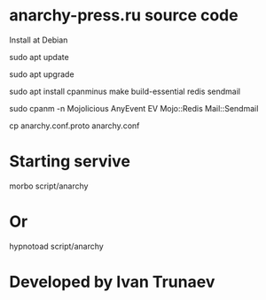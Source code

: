 # anarchy-press.ru source code

Install at Debian

sudo apt update

sudo apt upgrade

sudo apt install cpanminus make build-essential redis sendmail

sudo cpanm -n Mojolicious AnyEvent EV Mojo::Redis Mail::Sendmail

cp anarchy.conf.proto anarchy.conf

# Starting servive
morbo script/anarchy
# Or
hypnotoad script/anarchy

# Developed by Ivan Trunaev 
